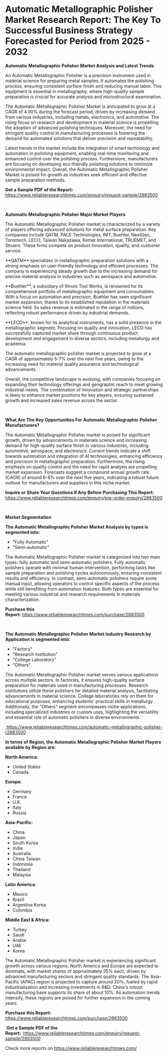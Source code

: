 <p><h1>Automatic Metallographic Polisher Market Research Report: The Key To Successful Business Strategy Forecasted for Period from 2025 - 2032</h1></p><p><strong>Automatic Metallographic Polisher Market Analysis and Latest Trends</strong></p>
<p><p>An Automatic Metallographic Polisher is a precision instrument used in material science for preparing metal samples. It automates the polishing process, ensuring consistent surface finish and reducing manual labor. This equipment is essential in metallography, where high-quality sample preparation is crucial for accurate analysis and microstructural examination.</p><p>The Automatic Metallographic Polisher Market is anticipated to grow at a CAGR of 4.00% during the forecast period, driven by increasing demand from various industries, including metals, electronics, and automotive. The rising focus on research and development in material science is propelling the adoption of advanced polishing techniques. Moreover, the need for stringent quality control in manufacturing processes is fostering the demand for automated solutions that deliver precision and repeatability.</p><p>Latest trends in the market include the integration of smart technology and automation in polishing equipment, enabling real-time monitoring and enhanced control over the polishing process. Furthermore, manufacturers are focusing on developing eco-friendly polishing solutions to minimize environmental impact. Overall, the Automatic Metallographic Polisher Market is poised for growth as industries seek efficient and effective sample preparation methods.</p></p>
<p><strong>Get a Sample PDF of the Report:&nbsp;</strong> <a href="https://www.reliableresearchtimes.com/enquiry/request-sample/2883500?utm_campaign=2464&utm_medium=2&utm_source=Github&utm_content=ia&utm_term=13032025&utm_id=automatic-metallographic-polisher">https://www.reliableresearchtimes.com/enquiry/request-sample/2883500</a></p>
<p>&nbsp;</p>
<p><strong>Automatic Metallographic Polisher Major Market Players</strong></p>
<p><p>The Automatic Metallographic Polisher market is characterized by a variety of players offering advanced solutions for metal surface preparation. Key companies include QATM, PACE Technologies, IMT, Buehler, NextGen, Torontech, LECO, Taiwan Nakazawa, Kemet International, TRUEMET, and Struers. These firms compete on product innovation, quality, and customer service.</p><p>**QATM** specializes in metallographic preparation solutions with a strong emphasis on user-friendly technology and efficient processes. The company is experiencing steady growth due to the increasing demand for precise material analysis in industries such as aerospace and automotive. </p><p>**Buehler**, a subsidiary of Illinois Tool Works, is renowned for its comprehensive portfolio of metallographic equipment and consumables. With a focus on automation and precision, Buehler has seen significant market expansion, thanks to its established reputation in the materials science field. Its sales revenue is estimated in the range of millions, reflecting robust performance driven by industrial demands.</p><p>**LECO**, known for its analytical instruments, has a solid presence in the metallographic segment. Focusing on quality and innovation, LECO has successfully captured market share through continuous product development and engagement in diverse sectors, including metallurgy and academia.</p><p>The automatic metallographic polisher market is projected to grow at a CAGR of approximately 5-7% over the next five years, owing to the increasing need for material quality assurance and technological advancements. </p><p>Overall, the competitive landscape is evolving, with companies focusing on expanding their technology offerings and geographic reach to meet growing industrial needs. The combination of innovation and strategic partnerships is likely to enhance market positions for key players, ensuring sustained growth and increased sales revenue across the sector.</p></p>
<p>&nbsp;</p>
<p><strong>What Are The Key Opportunities For Automatic Metallographic Polisher Manufacturers?</strong></p>
<p><p>The Automatic Metallographic Polisher market is poised for significant growth, driven by advancements in materials science and increasing demand for high-quality surface finish in various industries, including automotive, aerospace, and electronics. Current trends indicate a shift towards automation and integration of AI technologies, enhancing efficiency and precision in metallographic preparation. Furthermore, the rising emphasis on quality control and the need for rapid analysis are propelling market expansion. Forecasts suggest a compound annual growth rate (CAGR) of around 6-8% over the next five years, indicating a robust future outlook for manufacturers and suppliers in this niche market.</p></p>
<p><strong>Inquire or Share Your Questions If Any Before Purchasing This Report:</strong> <a href="https://www.reliableresearchtimes.com/enquiry/pre-order-enquiry/2883500?utm_campaign=2464&utm_medium=2&utm_source=Github&utm_content=ia&utm_term=13032025&utm_id=automatic-metallographic-polisher">https://www.reliableresearchtimes.com/enquiry/pre-order-enquiry/2883500</a></p>
<p>&nbsp;</p>
<p><strong>Market Segmentation</strong></p>
<p><strong>The Automatic Metallographic Polisher Market Analysis by types is segmented into:</strong></p>
<p><ul><li>"Fully Automatic"</li><li>"Semi-automatic"</li></ul></p>
<p><p>The Automatic Metallographic Polisher market is categorized into two main types: fully automatic and semi-automatic polishers. Fully automatic polishers operate with minimal human intervention, performing tasks like sample preparation and polishing cycles autonomously, ensuring consistent results and efficiency. In contrast, semi-automatic polishers require some manual input, allowing operators to control specific aspects of the process while still benefiting from automation features. Both types are essential for meeting various industrial and research requirements in materials characterization.</p></p>
<p><strong>Purchase this Report:&nbsp;</strong><a href="https://www.reliableresearchtimes.com/purchase/2883500?utm_campaign=2464&utm_medium=2&utm_source=Github&utm_content=ia&utm_term=13032025&utm_id=automatic-metallographic-polisher">https://www.reliableresearchtimes.com/purchase/2883500</a></p>
<p>&nbsp;</p>
<p><strong>The Automatic Metallographic Polisher Market Industry Research by Application is segmented into:</strong></p>
<p><ul><li>"Factory"</li><li>"Research Institution"</li><li>"College Laboratory"</li><li>"Others"</li></ul></p>
<p><p>The Automatic Metallographic Polisher market serves various applications across multiple sectors. In factories, it ensures high-quality surface preparation for materials used in manufacturing processes. Research institutions utilize these polishers for detailed material analysis, facilitating advancements in material science. College laboratories rely on them for educational purposes, enhancing students' practical skills in metallurgy. Additionally, the "Others" segment encompasses niche applications, including specialized industries or custom uses, highlighting the versatility and essential role of automatic polishers in diverse environments.</p></p>
<p><a href="https://www.reliableresearchtimes.com/automatic-metallographic-polisher-r2883500?utm_campaign=2464&utm_medium=2&utm_source=Github&utm_content=ia&utm_term=13032025&utm_id=automatic-metallographic-polisher">&nbsp;https://www.reliableresearchtimes.com/automatic-metallographic-polisher-r2883500</a></p>
<p><strong>In terms of Region, the Automatic Metallographic Polisher Market Players available by Region are:</strong></p>
<p>
    <p> <strong> North America: </strong>
        <ul>
            <li>United States</li>
            <li>Canada</li>
        </ul>
        </p> 
    <p> <strong> Europe: </strong>
        <ul>
            <li>Germany</li>
            <li>France</li>
            <li>U.K.</li>
            <li>Italy</li>
            <li>Russia</li>
        </ul>
        </p> 
    <p> <strong> Asia-Pacific: </strong>
        <ul>
            <li>China</li>
            <li>Japan</li>
            <li>South Korea</li>
            <li>India</li>
            <li>Australia</li>
            <li>China Taiwan</li>
            <li>Indonesia</li>
            <li>Thailand</li>
            <li>Malaysia</li>
        </ul>
        </p> 
    <p> <strong> Latin America: </strong>
        <ul>
            <li>Mexico</li>
            <li>Brazil</li>
            <li>Argentina Korea</li>
            <li>Colombia</li>
        </ul>
        </p> 
    <p> <strong> Middle East & Africa: </strong>
        <ul>
            <li>Turkey</li>
            <li>Saudi</li>
            <li>Arabia</li>
            <li>UAE</li>
            <li>Korea</li>
        </ul>
    </p>
    </p>
<p><p>The Automatic Metallographic Polisher market is experiencing significant growth across various regions. North America and Europe are expected to dominate, with market shares of approximately 35% each, driven by advanced manufacturing sectors and stringent quality standards. The Asia-Pacific (APAC) region is projected to capture around 20%, fueled by rapid industrialization and increasing investments in R&D. China's robust manufacturing base supports its share of about 10%. As automation trends intensify, these regions are poised for further expansion in the coming years.</p></p>
<p><strong>Purchase this Report: </strong><a href="https://www.reliableresearchtimes.com/purchase/2883500?utm_campaign=2464&utm_medium=2&utm_source=Github&utm_content=ia&utm_term=13032025&utm_id=automatic-metallographic-polisher">https://www.reliableresearchtimes.com/purchase/2883500</a></p>
<p>&nbsp;<strong>Get a Sample PDF of the Report:&nbsp;&nbsp;</strong><a href="https://www.reliableresearchtimes.com/enquiry/request-sample/2883500?utm_campaign=2464&utm_medium=2&utm_source=Github&utm_content=ia&utm_term=13032025&utm_id=automatic-metallographic-polisher">https://www.reliableresearchtimes.com/enquiry/request-sample/2883500</a></p>
<p><strong></strong></p>
<p>Check more reports on <a href="https://www.reliableresearchtimes.com/?utm_campaign=2464&utm_medium=2&utm_source=Github&utm_content=ia&utm_term=13032025&utm_id=automatic-metallographic-polisher">https://www.reliableresearchtimes.com/</a></p>